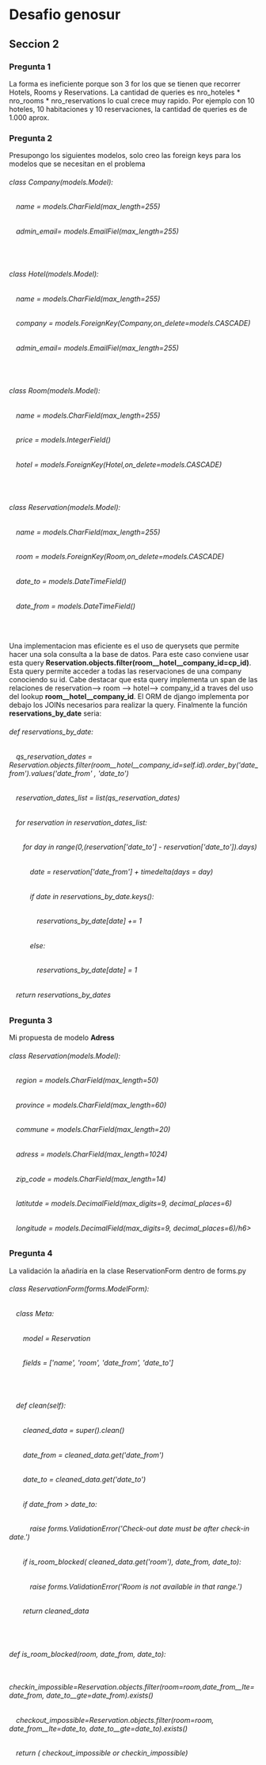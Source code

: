 <main>
<h1>Desafio genosur</h1>

<h2>Seccion 2</h2> 
<h3>Pregunta 1</h3>
<p>La forma es ineficiente porque son 3 for los que se tienen que recorrer Hotels, Rooms y Reservations. La cantidad de  queries es nro_hoteles * nro_rooms * nro_reservations lo cual crece muy rapido. Por ejemplo con 10 hoteles, 10 habitaciones y 10 reservaciones, la cantidad de queries es de 1.000 aprox.
</p>
<h3>Pregunta 2</h3>
<p>Presupongo los siguientes modelos, solo creo las foreign keys para los modelos que se necesitan en el problema</p>
<h6>class Company(models.Model):</h6>
<h6>&emsp;name = models.CharField(max_length=255)</h6>
<h6>&emsp;admin_email= models.EmailFiel(max_length=255)</h6>
<br/>
<h6>class Hotel(models.Model):</h6>
<h6>&emsp;name = models.CharField(max_length=255)</h6>
<h6>&emsp;company = models.ForeignKey(Company,on_delete=models.CASCADE)</h6>
<h6>&emsp;admin_email= models.EmailFiel(max_length=255)</h6>
<br/>
<h6>class Room(models.Model):</h6>
<h6>&emsp;name = models.CharField(max_length=255)</h6>
<h6>&emsp;price = models.IntegerField()</h6>
<h6>&emsp;hotel = models.ForeignKey(Hotel,on_delete=models.CASCADE)</h6>  
<br/>
<h6>class Reservation(models.Model):</h6>
<h6>&emsp;name = models.CharField(max_length=255)</h6>
<h6>&emsp;room = models.ForeignKey(Room,on_delete=models.CASCADE)</h6>
<h6>&emsp;date_to = models.DateTimeField()</h6>
<h6>&emsp;date_from = models.DateTimeField()</h6>
<br/>
<p>Una implementacion mas eficiente es el uso de querysets que permite hacer una sola consulta a la base de datos. Para este caso conviene usar esta query <strong>Reservation.objects.filter(room__hotel__company_id=cp_id)</strong>. Esta query permite acceder a todas las reservaciones de una company conociendo su id. Cabe destacar que esta query implementa un span de las relaciones de reservation--> room --> hotel--> company_id  a traves del uso del lookup <strong>room__hotel__company_id</strong>. El ORM de django implementa por debajo los JOINs necesarios para realizar la query. Finalmente la función <strong>reservations_by_date</strong> seria:     
</p>
<h6>def reservations_by_date:</h6>
<h6>&emsp;qs_reservation_dates = Reservation.objects.filter(room__hotel__company_id=self.id).order_by('date_from').values('date_from' , 'date_to')</h6>
<h6>&emsp;reservation_dates_list = list(qs_reservation_dates)</h6>
<h6>&emsp;for reservation in reservation_dates_list:</h6>
<h6>&emsp;&emsp;for day in range(0,(reservation['date_to'] - reservation['date_to']).days)</h6>
<h6>&emsp;&emsp;&emsp;date = reservation['date_from'] + timedelta(days = day)</h6>
<h6>&emsp;&emsp;&emsp;if date in reservations_by_date.keys():</h6>
<h6>&emsp;&emsp;&emsp;&emsp;reservations_by_date[date] += 1</h6>
<h6>&emsp;&emsp;&emsp;else:</h6>
<h6>&emsp;&emsp;&emsp;&emsp;reservations_by_date[date] = 1</h6>
<h6>&emsp;return reservations_by_dates</h6>
<h3>Pregunta 3</h3>
<p>Mi propuesta de modelo <strong>Adress</strong></p>

<h6>class Reservation(models.Model):</h6>
<h6>&emsp;region = models.CharField(max_length=50)</h6>
<h6>&emsp;province = models.CharField(max_length=60)</h6>
<h6>&emsp;commune = models.CharField(max_length=20)</h6>
<h6>&emsp;adress = models.CharField(max_length=1024)</h6>
<h6>&emsp;zip_code = models.CharField(max_length=14)</h6>
<h6>&emsp;latitutde = models.DecimalField(max_digits=9, decimal_places=6)</h6>
<h6>&emsp;longitude = models.DecimalField(max_digits=9, decimal_places=6)/h6>


<h3>Pregunta 4</h3>
<p>La validación la añadiría en la clase ReservationForm dentro de forms.py </p>
<h6>class ReservationForm(forms.ModelForm):</h6>
<h6>&emsp;class Meta:</h6>
<h6>&emsp;&emsp;model = Reservation
<h6>&emsp;&emsp;fields = ['name', 'room', 'date_from', 'date_to']</h6>
<br/>
<h6>&emsp;def clean(self):</h6>
<h6>&emsp;&emsp;cleaned_data = super().clean()</h6>
<h6>&emsp;&emsp;date_from = cleaned_data.get('date_from')</h6>
<h6>&emsp;&emsp;date_to = cleaned_data.get('date_to')</h6>
<h6>&emsp;&emsp;if date_from > date_to:</h6>
<h6>&emsp;&emsp;&emsp;raise forms.ValidationError('Check-out date must be after check-in date.')</h6>
<h6>&emsp;&emsp;if is_room_blocked( cleaned_data.get('room'), date_from, date_to):</h6>
<h6>&emsp;&emsp;&emsp;raise forms.ValidationError('Room is not available in that range.')</h6>
<h6>&emsp;&emsp;return cleaned_data</h6>
<br/>
<h6>def is_room_blocked(room, date_from, date_to):</h6>
<h6>&emsp;checkin_impossible=Reservation.objects.filter(room=room,date_from__lte=date_from, date_to__gte=date_from).exists()</h6>
<h6>&emsp;checkout_impossible=Reservation.objects.filter(room=room, date_from__lte=date_to, date_to__gte=date_to).exists()</h6>
<h6>&emsp;return ( checkout_impossible or checkin_impossible)</h6>
</main>

